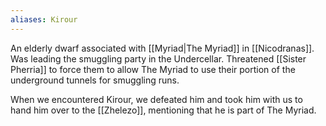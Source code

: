 ```yaml
---
aliases: Kirour
---
```

An elderly dwarf associated with [[Myriad|The Myriad]] in [[Nicodranas]]. Was leading the smuggling party in the Undercellar. Threatened [[Sister Pherria]] to force them to allow The Myriad to use their portion of the underground tunnels for smuggling runs.

When we encountered Kirour, we defeated him and took him with us to hand him over to the [[Zhelezo]], mentioning that he is part of The Myriad.
